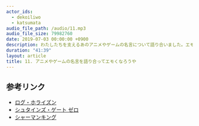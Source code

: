 ```yaml
---
actor_ids:
  - dekoiliwo
  - katsumata
audio_file_path: /audio/11.mp3
audio_file_size: 79982760
date: 2019-07-03 00:00:00 +0900
description: わたしたちを支えるあのアニメやゲームの名言について語り合いました。エモが爆発しました。
duration: "41:39"
layout: article
title: 11. アニメやゲームの名言を語り合ってエモくなろうや
---
```


## 参考リンク

- [ログ・ホライズン](https://www9.nhk.or.jp/anime/loghorizon/)
- [シュタインズ・ゲート ゼロ](http://steinsgate0-anime.com/)
- [シャーマンキング](http://comic-sp.kodansha.co.jp/skg20th/)
